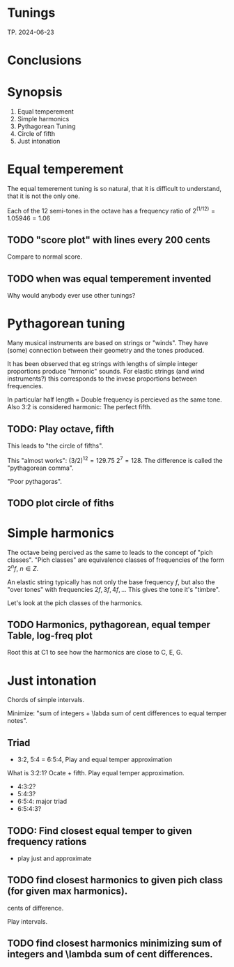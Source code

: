 # Tunings
TP. 2024-06-23

# Conclusions

# Synopsis

1. Equal temperement
2. Simple harmonics
3. Pythagorean Tuning
4. Circle of fifth
5. Just intonation

# Equal temperement

The equal temerement tuning is so natural, that it is difficult to understand, that it is not the only one.

Each of the 12 semi-tones in the octave has a frequency ratio of $2^(1/12) = 1.05946 = 1.06$

## TODO "score plot" with lines every 200 cents

Compare to normal score.

## TODO when was equal temperement invented

Why would anybody ever use other tunings?

# Pythagorean tuning

Many musical instruments are based on strings or "winds".
They have (some) connection between their geometry and the tones produced.

It has been observed that eg strings with lengths of simple integer proportions produce "hrmonic" sounds. 
For elastic strings (and wind instruments?) this corresponds to the invese proportions between frequencies.

In particular half length = Double frequency is percieved as the same tone.
Also 3:2 is considered harmonic: The perfect fifth.

## TODO: Play octave, fifth

This leads to "the circle of fifths". 

This "almost works": $(3/2)^12 = 129.75 ~  2^7 = 128$.
The difference is called the "pythagorean comma".

"Poor pythagoras".

## TODO plot circle of fiths

# Simple harmonics

The octave being percived as the same to leads to the concept of "pich classes".
"Pich classes" are equivalence classes of frequencies of the form $2^n f$, $n \in Z$.

An elastic string typically has not only the base frequency $f$, but also the "over tones" with frequencies $2f, 3f, 4f, ...$
This gives the tone it's "timbre".

Let's look at the pich classes of the harmonics.

## TODO Harmonics, pythagorean, equal temper Table, log-freq plot

Root this at C1 to see how the harmonics are close to C, E, G.

# Just intonation

Chords of simple intervals.

Minimize: "sum of integers + \labda sum of cent differences to equal temper notes".

## Triad

- 3:2, 5:4 = 6:5:4, Play and equal temper approximation

What is 3:2:1? Ocate + fifth. Play equal temper approximation.

- 4:3:2?
- 5:4:3?
- 6:5:4: major triad
- 6:5:4:3?

## TODO: Find closest equal temper to given frequency rations

- play just and approximate

## TODO find closest harmonics to given pich class (for given max harmonics).

cents of difference.

Play intervals.

## TODO find closest harmonics minimizing sum of integers and \lambda sum of cent differences.
